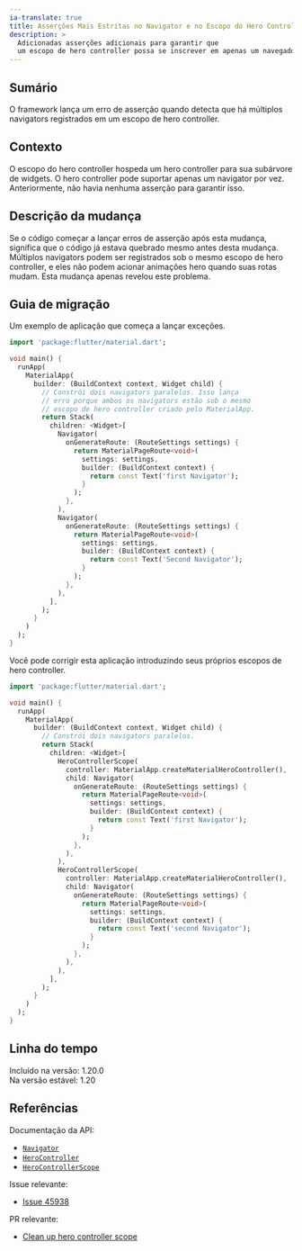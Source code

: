 ```yaml
---
ia-translate: true
title: Asserções Mais Estritas no Navigator e no Escopo do Hero Controller
description: >
  Adicionadas asserções adicionais para garantir que
  um escopo de hero controller possa se inscrever em apenas um navegador por vez.
---
```


## Sumário

O framework lança um erro de asserção quando detecta que há
múltiplos navigators registrados em um escopo de hero controller.

## Contexto

O escopo do hero controller hospeda um hero controller para sua
subárvore de widgets. O hero controller pode suportar apenas um
navigator por vez. Anteriormente, não havia nenhuma asserção para
garantir isso.

## Descrição da mudança

Se o código começar a lançar erros de asserção após esta mudança,
significa que o código já estava quebrado mesmo antes desta
mudança. Múltiplos navigators podem ser registrados sob o mesmo
escopo de hero controller, e eles não podem acionar animações hero
quando suas rotas mudam. Esta mudança apenas revelou este problema.

## Guia de migração

Um exemplo de aplicação que começa a lançar exceções.

```dart
import 'package:flutter/material.dart';

void main() {
  runApp(
    MaterialApp(
      builder: (BuildContext context, Widget child) {
        // Constrói dois navigators paralelos. Isso lança
        // erro porque ambos os navigators estão sob o mesmo
        // escopo de hero controller criado pelo MaterialApp.
        return Stack(
          children: <Widget>[
            Navigator(
              onGenerateRoute: (RouteSettings settings) {
                return MaterialPageRoute<void>(
                  settings: settings,
                  builder: (BuildContext context) {
                    return const Text('first Navigator');
                  }
                );
              },
            ),
            Navigator(
              onGenerateRoute: (RouteSettings settings) {
                return MaterialPageRoute<void>(
                  settings: settings,
                  builder: (BuildContext context) {
                    return const Text('Second Navigator');
                  }
                );
              },
            ),
          ],
        );
      }
    )
  );
}
```

Você pode corrigir esta aplicação introduzindo seus próprios
escopos de hero controller.

```dart
import 'package:flutter/material.dart';

void main() {
  runApp(
    MaterialApp(
      builder: (BuildContext context, Widget child) {
        // Constrói dois navigators paralelos.
        return Stack(
          children: <Widget>[
            HeroControllerScope(
              controller: MaterialApp.createMaterialHeroController(),
              child: Navigator(
                onGenerateRoute: (RouteSettings settings) {
                  return MaterialPageRoute<void>(
                    settings: settings,
                    builder: (BuildContext context) {
                      return const Text('first Navigator');
                    }
                  );
                },
              ),
            ),
            HeroControllerScope(
              controller: MaterialApp.createMaterialHeroController(),
              child: Navigator(
                onGenerateRoute: (RouteSettings settings) {
                  return MaterialPageRoute<void>(
                    settings: settings,
                    builder: (BuildContext context) {
                      return const Text('second Navigator');
                    }
                  );
                },
              ),
            ),
          ],
        );
      }
    )
  );
}
```

## Linha do tempo

Incluído na versão: 1.20.0<br>
Na versão estável: 1.20

## Referências

Documentação da API:

* [`Navigator`][]
* [`HeroController`][]
* [`HeroControllerScope`][]

Issue relevante:

* [Issue 45938][]

PR relevante:

* [Clean up hero controller scope][]

[Clean up hero controller scope]: {{site.repo.flutter}}/pull/60655
[`Navigator`]: {{site.api}}/flutter/widgets/Navigator-class.html
[`HeroController`]: {{site.api}}/flutter/widgets/HeroController-class.html
[`HeroControllerScope`]: {{site.api}}/flutter/widgets/HeroControllerScope-class.html
[Issue 45938]: {{site.repo.flutter}}/issues/45938
